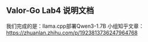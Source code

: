 ## Valor-Go Lab4 说明文档
我们完成的是：llama.cpp部署Qwen3-1.7B
小组知乎文章：https://zhuanlan.zhihu.com/p/1923813736247964768